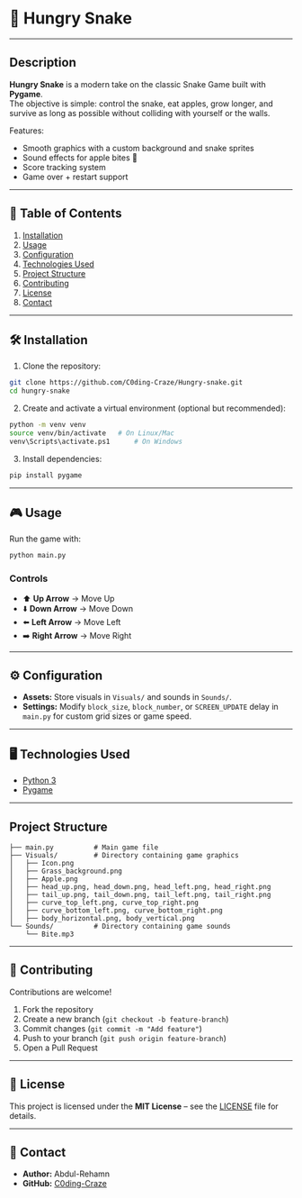 # 🐍 Hungry Snake  
---

## Description  
**Hungry Snake** is a modern take on the classic Snake Game built with **Pygame**.  
The objective is simple: control the snake, eat apples, grow longer, and survive as long as possible without colliding with yourself or the walls.  

 Features:  
- Smooth graphics with a custom background and snake sprites  
- Sound effects for apple bites 🎵  
- Score tracking system  
- Game over + restart support  

---

## 📑 Table of Contents  
1. [Installation](#-installation)  
2. [Usage](#-usage)  
3. [Configuration](#-configuration) 
4. [Technologies Used](#-technologies-used) 
5. [Project Structure](#project-structure)
6. [Contributing](#-contributing)  
7. [License](#-license)  
8. [Contact](#-contact)   

---

## 🛠 Installation  

1. Clone the repository:  
```bash
git clone https://github.com/C0ding-Craze/Hungry-snake.git
cd hungry-snake
```

2. Create and activate a virtual environment (optional but recommended):  
```bash
python -m venv venv
source venv/bin/activate   # On Linux/Mac
venv\Scripts\activate.ps1      # On Windows
```

3. Install dependencies:  
```bash
pip install pygame
```

---

## 🎮 Usage  

Run the game with:  
```bash
python main.py
```

### Controls  
- ⬆️ **Up Arrow** → Move Up  
- ⬇️ **Down Arrow** → Move Down  
- ⬅️ **Left Arrow** → Move Left  
- ➡️ **Right Arrow** → Move Right  

---

## ⚙️ Configuration  
- **Assets:** Store visuals in `Visuals/` and sounds in `Sounds/`.  
- **Settings:** Modify `block_size`, `block_number`, or `SCREEN_UPDATE` delay in `main.py` for custom grid sizes or game speed.  

---

## 🖥 Technologies Used  
- [Python 3](https://www.python.org/)   
- [Pygame](https://www.pygame.org/news)  

---

## Project Structure

```
├── main.py          # Main game file
├── Visuals/         # Directory containing game graphics
│   ├── Icon.png
│   ├── Grass_background.png
│   ├── Apple.png
│   ├── head_up.png, head_down.png, head_left.png, head_right.png
│   ├── tail_up.png, tail_down.png, tail_left.png, tail_right.png
│   ├── curve_top_left.png, curve_top_right.png
│   ├── curve_bottom_left.png, curve_bottom_right.png
│   ├── body_horizontal.png, body_vertical.png
└── Sounds/          # Directory containing game sounds
    └── Bite.mp3
```

---

## 🤝 Contributing  
Contributions are welcome!  
1. Fork the repository  
2. Create a new branch (`git checkout -b feature-branch`)  
3. Commit changes (`git commit -m "Add feature"`)  
4. Push to your branch (`git push origin feature-branch`)  
5. Open a Pull Request  

---

## 📜 License  
This project is licensed under the **MIT License** – see the [LICENSE](LICENSE) file for details.  

---

## 👤 Contact  
- **Author:** Abdul-Rehamn  
- **GitHub:** [C0ding-Craze](https://github.com/C0ding-Craze)  
